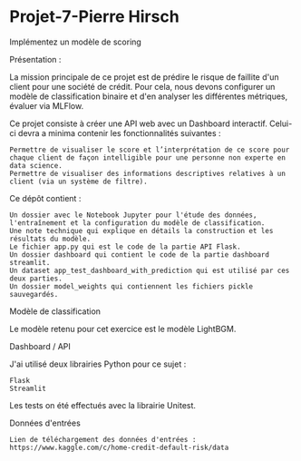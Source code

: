 ﻿# Projet-7-Pierre Hirsch
 
Implémentez un modèle de scoring

Présentation :

La mission principale de ce projet est de prédire le risque de faillite d'un client pour une société de crédit. Pour cela, nous devons configurer un modèle de classification binaire et d'en analyser les différentes métriques, évaluer via MLFlow.

Ce projet consiste à créer une API web avec un Dashboard interactif. Celui-ci devra a minima contenir les fonctionnalités suivantes :

    Permettre de visualiser le score et l’interprétation de ce score pour chaque client de façon intelligible pour une personne non experte en data science.
    Permettre de visualiser des informations descriptives relatives à un client (via un système de filtre).

Ce dépôt contient :

    Un dossier avec le Notebook Jupyter pour l'étude des données, l'entraînement et la configuration du modèle de classification.
    Une note technique qui explique en détails la construction et les résultats du modèle.
    Le fichier app.py qui est le code de la partie API Flask.
    Un dossier dashboard qui contient le code de la partie dashboard streamlit.
    Un dataset app_test_dashboard_with_prediction qui est utilisé par ces deux parties.
    Un dossier model_weights qui contiennent les fichiers pickle sauvegardés.

Modèle de classification

Le modèle retenu pour cet exercice est le modèle LightBGM.

Dashboard / API

J'ai utilisé deux librairies Python pour ce sujet :

    Flask
    Streamlit
    
Les tests on été effectués avec la librairie Unitest.

Données d'entrées

    Lien de téléchargement des données d'entrées : https://www.kaggle.com/c/home-credit-default-risk/data
